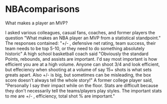 # NBAcomparisons
What makes a player an MVP?





I asked various colleagues, casual fans, coaches, and former players the question "What makes an NBA player an MVP from a statistical standpoint." 
The responses contained: 
"+/- , defensive net rating, team success, their team needs to be top 5-10, or they need to do something absolutely historic"
A high school basketball coach said "Obviously the standard Points, rebounds, and assists are important. I'd say most important is how efficient you are at a high volume. 
Anyone can shoot 3/4 and look efficient, but effeciency when shooting at a volume of say 15+ shots is what sets greats apart. Also +/- is big, but sometimes can be misleading, the box score doesn't always tell the whole story!"
A former college player said, "Personally I say their impact while on the floor. Stats are difficult because they don't necessarily tell the teams/players play styles. The important stats to me are +/- , efficiency, total shot % are important."

